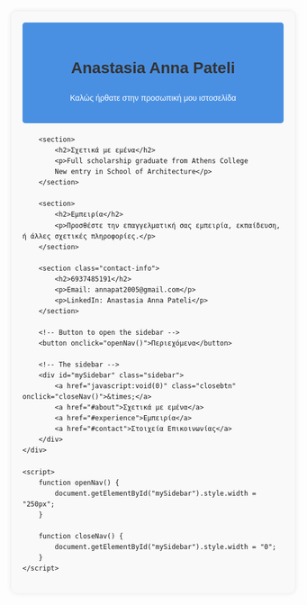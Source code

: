 
<html lang="el">
<head>
    <meta charset="UTF-8">
    <meta name="viewport" content="width=device-width, initial-scale=1.0">
    <title>Προσωπική Ιστοσελίδα</title>
    <style>
        body {
            font-family: Arial, sans-serif;
            line-height: 1.6;
            margin: 0;
            padding: 20px;
        }
        .container {
            max-width: 800px;
            margin: 0 auto;
            background-color: #f9f9f9;
            padding: 20px;
            border-radius: 10px;
            box-shadow: 0 0 10px rgba(0,0,0,0.1);
        }
        header {
            text-align: center;
            padding: 20px;
            background-color: #4a90e2;
            color: white;
            border-radius: 5px;
            margin-bottom: 20px;
        }
        section {
            margin-bottom: 30px;
            padding: 20px;
            background-color: white;
            border-radius: 5px;
        }
        h1, h2 {
            color: #333;
        }
        .contact-info {
            background-color: #e8f4f8;
            padding: 15px;
            border-radius: 5px;
        }
        /* Sidebar styles */
        .sidebar {
            height: 100%;
            width: 0;
            position: fixed;
            z-index: 1;
            top: 0;
            right: 0;
            background-color: #111;
            overflow-x: hidden;
            transition: 0.5s;
            padding-top: 60px;
        }
        .sidebar a {
            padding: 8px 8px 8px 32px;
            text-decoration: none;
            font-size: 25px;
            color: #818181;
            display: block;
            transition: 0.3s;
        }
        .sidebar a:hover {
            color: #f1f1f1;
        }
        .sidebar .closebtn {
            position: absolute;
            top: 0;
            right: 25px;
            font-size: 36px;
        }
    </style>
</head>
<body>
    <div class="container">
        <header>
            <h1>Anastasia Anna Pateli</h1>
            <p>Καλώς ήρθατε στην προσωπική μου ιστοσελίδα</p>
        </header>

        <section>
            <h2>Σχετικά με εμένα</h2>
            <p>Full scholarship graduate from Athens College
            New entry in School of Architecture</p>
        </section>

        <section>
            <h2>Εμπειρία</h2>
            <p>Προσθέστε την επαγγελματική σας εμπειρία, εκπαίδευση, ή άλλες σχετικές πληροφορίες.</p>
        </section>

        <section class="contact-info">
            <h2>6937485191</h2>
            <p>Email: annapat2005@gmail.com</p>
            <p>LinkedIn: Anastasia Anna Pateli</p>
        </section>

        <!-- Button to open the sidebar -->
        <button onclick="openNav()">Περιεχόμενα</button>

        <!-- The sidebar -->
        <div id="mySidebar" class="sidebar">
            <a href="javascript:void(0)" class="closebtn" onclick="closeNav()">&times;</a>
            <a href="#about">Σχετικά με εμένα</a>
            <a href="#experience">Εμπειρία</a>
            <a href="#contact">Στοιχεία Επικοινωνίας</a>
        </div>
    </div>

    <script>
        function openNav() {
            document.getElementById("mySidebar").style.width = "250px";
        }

        function closeNav() {
            document.getElementById("mySidebar").style.width = "0";
        }
    </script>
</body>
</html>
